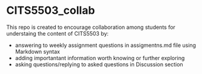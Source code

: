 # CITS5503_collab
This repo is created to encourage collaboration among students  for understaing the content of CITS5503 by:
- answering to weekly assignment questions in assigmentns.md file using Markdown syntax 
- adding importantant information worth knowing or further exploring 
- asking questions/replying to asked questions in Discussion section 
